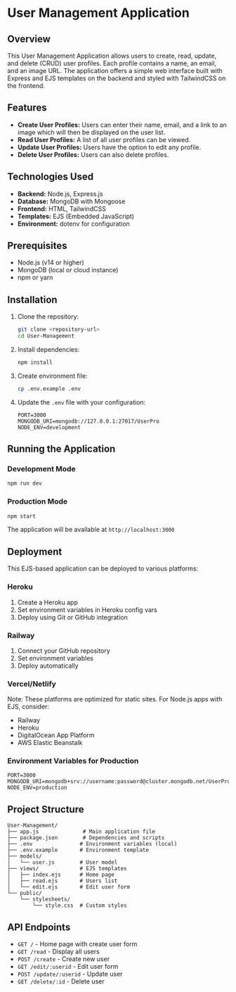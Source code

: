 # User Management Application

## Overview

This User Management Application allows users to create, read, update, and delete (CRUD) user profiles. Each profile contains a name, an email, and an image URL. The application offers a simple web interface built with Express and EJS templates on the backend and styled with TailwindCSS on the frontend.

## Features

- **Create User Profiles:** Users can enter their name, email, and a link to an image which will then be displayed on the user list.
- **Read User Profiles:** A list of all user profiles can be viewed.
- **Update User Profiles:** Users have the option to edit any profile.
- **Delete User Profiles:** Users can also delete profiles.

## Technologies Used

- **Backend:** Node.js, Express.js
- **Database:** MongoDB with Mongoose
- **Frontend:** HTML, TailwindCSS
- **Templates:** EJS (Embedded JavaScript)
- **Environment:** dotenv for configuration

## Prerequisites

- Node.js (v14 or higher)
- MongoDB (local or cloud instance)
- npm or yarn

## Installation

1. Clone the repository:
   ```bash
   git clone <repository-url>
   cd User-Management
   ```

2. Install dependencies:
   ```bash
   npm install
   ```

3. Create environment file:
   ```bash
   cp .env.example .env
   ```

4. Update the `.env` file with your configuration:
   ```env
   PORT=3000
   MONGODB_URI=mongodb://127.0.0.1:27017/UserPro
   NODE_ENV=development
   ```

## Running the Application

### Development Mode
```bash
npm run dev
```

### Production Mode
```bash
npm start
```

The application will be available at `http://localhost:3000`

## Deployment

This EJS-based application can be deployed to various platforms:

### Heroku
1. Create a Heroku app
2. Set environment variables in Heroku config vars
3. Deploy using Git or GitHub integration

### Railway
1. Connect your GitHub repository
2. Set environment variables
3. Deploy automatically

### Vercel/Netlify
Note: These platforms are optimized for static sites. For Node.js apps with EJS, consider:
- Railway
- Heroku  
- DigitalOcean App Platform
- AWS Elastic Beanstalk

### Environment Variables for Production
```env
PORT=3000
MONGODB_URI=mongodb+srv://username:password@cluster.mongodb.net/UserPro
NODE_ENV=production
```

## Project Structure
```
User-Management/
├── app.js              # Main application file
├── package.json        # Dependencies and scripts
├── .env               # Environment variables (local)
├── .env.example       # Environment template
├── models/
│   └── user.js        # User model
├── views/             # EJS templates
│   ├── index.ejs      # Home page
│   ├── read.ejs       # Users list
│   └── edit.ejs       # Edit user form
└── public/
    └── stylesheets/
        └── style.css  # Custom styles
```

## API Endpoints

- `GET /` - Home page with create user form
- `GET /read` - Display all users
- `POST /create` - Create new user
- `GET /edit/:userid` - Edit user form
- `POST /update/:userid` - Update user
- `GET /delete/:id` - Delete user